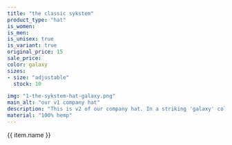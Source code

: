 ```yaml
---
title: "the classic sykstem"
product_type: "hat"
is_women: 
is_men: 
is_unisex: true
is_variant: true
original_price: 15
sale_price:
color: galaxy
sizes:
- size: "adjustable"
  stock: 10

img: "1-the-sykstem-hat-galaxy.png"
main_alt: "our v1 company hat"
description: "This is v2 of our company hat. In a striking 'galaxy' colorway."
material: "100% hemp"
---
```


{{ item.name }}